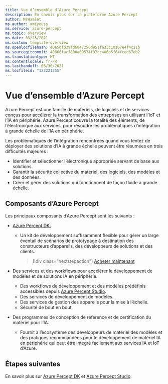 ```yaml
---
title: Vue d’ensemble d’Azure Percept
description: En savoir plus sur la plateforme Azure Percept
author: MrHamlet
ms.author: amiyouss
ms.service: azure-percept
ms.topic: overview
ms.date: 03/23/2021
ms.custom: template-overview
ms.openlocfilehash: e0a5dfd39fd6047256d951fe33c10167e4f4c21b
ms.sourcegitcommit: 40866facf800a09574f97cc486b5f64fced67eb2
ms.translationtype: HT
ms.contentlocale: fr-FR
ms.lasthandoff: 08/30/2021
ms.locfileid: "123221255"
---
```

# <a name="azure-percept-overview"></a>Vue d’ensemble d’Azure Percept

Azure Percept est une famille de matériels, de logiciels et de services conçus pour accélérer la transformation des entreprises en utilisant l’IoT et l’IA en périphérie. Azure Percept couvre la totalité des éléments, de l’électronique aux services, pour résoudre les problématiques d’intégration à grande échelle de l’IA en périphérie.  

Les problématiques de l’intégration rencontrées quand vous tentez de déployer des solutions d’IA à grande échelle peuvent être résumées en trois difficultés majeures :

- Identifier et sélectionner l’électronique appropriée servant de base aux solutions.
- Garantir la sécurité collective du matériel, des logiciels, des modèles et des données.
- Créer et gérer des solutions qui fonctionnent de façon fluide à grande échelle.

## <a name="components-of-azure-percept"></a>Composants d’Azure Percept

Les principaux composants d’Azure Percept sont les suivants :

- [Azure Percept DK.](./overview-azure-percept-dk.md)

    - Un kit de développement suffisamment flexible pour gérer un large éventail de scénarios de prototypage à destination des constructeurs d’appareils, des développeurs de solutions et des clients.

        > [!div class="nextstepaction"]
        > [Acheter maintenant](https://go.microsoft.com/fwlink/p/?LinkId=2155270)

- Des services et des workflows pour accélérer le développement de modèles et de solutions IA en périphérie.

    - Des workflows de développement et des modèles prédéfinis accessibles depuis [Azure Percept Studio](https://go.microsoft.com/fwlink/?linkid=2135819).
    - Des services de développement de modèles.
    - Des services de gestion des appareils pour la mise à l’échelle.
    - Sécurité de bout en bout.

- Des programmes de conception de référence et de certification du matériel pour l’IA.

    - Fournit à l’écosystème des développeurs de matériel des modèles et des pratiques recommandées pour le développement de matériel IA en périphérie qui peut être intégré facilement aux services IA et IoT d’Azure.

## <a name="next-steps"></a>Étapes suivantes

En savoir plus sur [Azure Percept DK](./overview-azure-percept-dk.md) et [Azure Percept Studio](./overview-azure-percept-studio.md).
